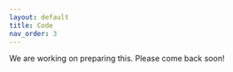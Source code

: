 ```yaml
---
layout: default
title: Code
nav_order: 3
---
```


We are working on preparing this. Please come back soon!